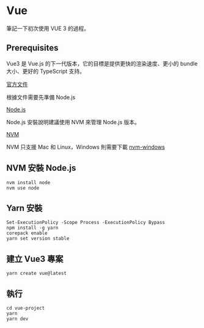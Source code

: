 # Vue

筆記一下初次使用 VUE 3 的過程。

## Prerequisites

Vue3 是 Vue.js 的下一代版本，它的目標是提供更快的渲染速度、更小的 bundle 大小、更好的 TypeScript 支持。

[官方文件](https://zh-hk.vuejs.org/guide/quick-start)

根據文件需要先準備 Node.js

[Node.js](https://nodejs.org/zh-cn/learn/getting-started/how-to-install-nodejs)

Node.js 安裝說明建議使用 NVM 來管理 Node.js 版本。

[NVM](https://github.com/nvm-sh/nvm)

NVM 只支援 Mac 和 Linux，Windows 則需要下載 [nvm-windows](https://github.com/coreybutler/nvm-windows/releases)

## NVM 安裝 Node.js

```Shell
nvm install node
nvm use node
```

## Yarn 安裝

```Shell
Set-ExecutionPolicy -Scope Process -ExecutionPolicy Bypass
npm install -g yarn
corepack enable
yarn set version stable
```

## 建立 Vue3 專案

```Shell
yarn create vue@latest
```

## 執行

```Shell
cd vue-project
yarn
yarn dev
```